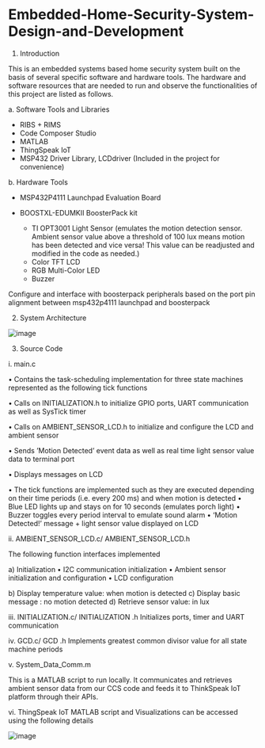 # Embedded-Home-Security-System-Design-and-Development


1.	Introduction 

This is an embedded systems based home security system built on the basis of several specific software and hardware tools. The hardware and software resources that are needed to run and observe the functionalities of this project are listed as follows. 

a.	Software Tools and Libraries

- RIBS + RIMS 
- Code Composer Studio
- MATLAB
- ThingSpeak IoT
- MSP432 Driver Library, LCDdriver (Included in the project for convenience)

b.	Hardware Tools

- MSP432P4111 Launchpad Evaluation Board

- BOOSTXL-EDUMKII  BoosterPack kit 
	- TI OPT3001 Light Sensor (emulates the motion detection sensor. Ambient sensor value above a threshold of 100 lux means motion has been detected and vice versa! This value can be readjusted and modified in the code as needed.)
	- Color TFT LCD
	- RGB Multi-Color LED
	- Buzzer

Configure and interface with boosterpack peripherals based on the port pin alignment between msp432p4111 launchpad and boosterpack

2.	System Architecture

 ![image](https://user-images.githubusercontent.com/93744962/149738196-613a5b05-d141-4258-9505-c13b4c9298cf.png)



3.	Source Code

i.	main.c
     
•	 Contains the task-scheduling implementation for three state machines represented as the following tick functions

•	Calls on INITIALIZATION.h to initialize GPIO ports, UART communication as well as  SysTick timer


•	Calls on AMBIENT_SENSOR_LCD.h to initialize and configure the LCD and ambient sensor

•	Sends ’Motion Detected’ event data as well as real time light sensor value data to terminal port

•	Displays messages on LCD
 
•	The tick functions are implemented such as they are executed depending on their time periods (i.e. every 200 ms) and when motion is detected
•	Blue LED lights up and stays on for 10 seconds (emulates porch light)
•	Buzzer toggles every period interval to emulate sound alarm
•	‘Motion Detected!’ message + light sensor value displayed on LCD

ii.	AMBIENT_SENSOR_LCD.c/ AMBIENT_SENSOR_LCD.h

The following function interfaces implemented

a)	Initialization 
•	I2C communication initialization
•	Ambient sensor initialization and configuration
•	LCD configuration 

b)	Display temperature value: when motion is detected
c)	Display basic message : no motion detected
d)	Retrieve sensor value: in lux

iii.	INITIALIZATION.c/ INITIALIZATION .h
     Initializes ports, timer and UART communication 

iv.     GCD.c/ GCD .h
Implements greatest common divisor value for all state machine periods

v.     System_Data_Comm.m

This is a MATLAB script to run locally. It communicates and retrieves ambient sensor data from our CCS code and feeds it to ThinkSpeak IoT platform through their APIs. 

vi. ThingSpeak IoT MATLAB script and Visualizations can be accessed using the following details

  
![image](https://user-images.githubusercontent.com/93744962/149738121-4c45a195-05bc-4b19-83c1-77d51c3ed833.png)
